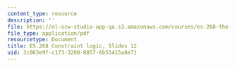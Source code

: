 ```yaml
---
content_type: resource
description: ''
file: https://ol-ocw-studio-app-qa.s3.amazonaws.com/courses/es-268-the-mathematics-in-toys-and-games-spring-2010/3c063e9fc173320088576b51415a8e71_MITES_268S10_ses12_slides2.pdf
file_type: application/pdf
resourcetype: Document
title: ES.268 Constraint logic, Slides 12
uid: 3c063e9f-c173-3200-8857-6b51415a8e71
---
```

